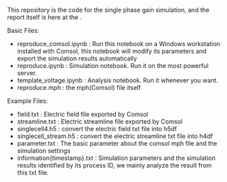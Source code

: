 This repository is the code for the single phase gain simulation, and the report itself is here at the . 

Basic Files:
- reproduce_comsol.ipynb : Run this notebook on a Windows workstation installed with Comsol, this notebook will modify its parameters and export the simulation results automatically
- reproduce.ipynb : Simulation notebook. Run it on the most powerful server.
- template_voltage.ipynb : Analysis notebook. Run it whenever you want.
- reproduce.mph : the mph(Comsol) file itself



Example Files:
- field.txt : Electric field file exported by Comsol 
- streamline.txt : Electric streamline file exported by Comsol 
- singlecell4.h5 : convert the electric field txt file into h5df 
- singlecell_stream.h5 : convert the electric streamline txt file into h4df 
- parameter.txt : The basic parameter about the comsol mph file and the simulation settings
- information{timestamp}.txt : Simulation parameters and the simulation results identified by its process ID, we mainly analyze the result from this txt file. 





